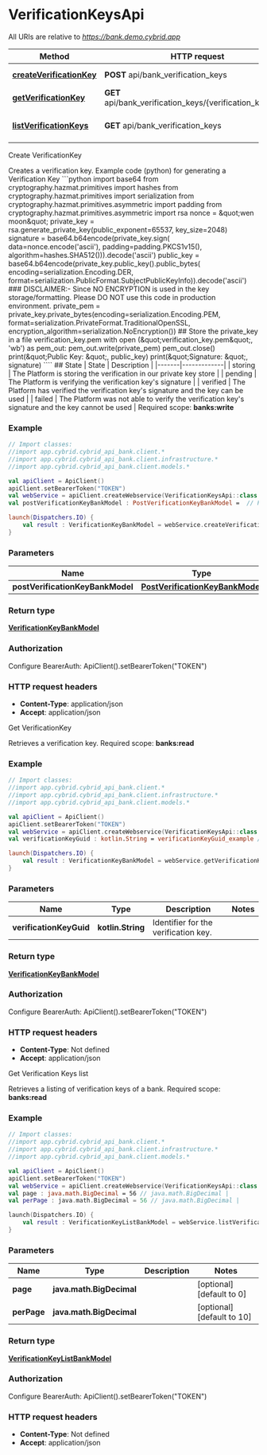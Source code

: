 # VerificationKeysApi

All URIs are relative to *https://bank.demo.cybrid.app*

Method | HTTP request | Description
------------- | ------------- | -------------
[**createVerificationKey**](VerificationKeysApi.md#createVerificationKey) | **POST** api/bank_verification_keys | Create VerificationKey
[**getVerificationKey**](VerificationKeysApi.md#getVerificationKey) | **GET** api/bank_verification_keys/{verification_key_guid} | Get VerificationKey
[**listVerificationKeys**](VerificationKeysApi.md#listVerificationKeys) | **GET** api/bank_verification_keys | Get Verification Keys list



Create VerificationKey

Creates a verification key.   Example code (python) for generating a Verification Key  &#x60;&#x60;&#x60;python import base64  from cryptography.hazmat.primitives import hashes from cryptography.hazmat.primitives import serialization from cryptography.hazmat.primitives.asymmetric import padding from cryptography.hazmat.primitives.asymmetric import rsa  nonce &#x3D; \&quot;wen moon\&quot; private_key &#x3D; rsa.generate_private_key(public_exponent&#x3D;65537, key_size&#x3D;2048) signature &#x3D; base64.b64encode(private_key.sign(     data&#x3D;nonce.encode(&#39;ascii&#39;), padding&#x3D;padding.PKCS1v15(), algorithm&#x3D;hashes.SHA512())).decode(&#39;ascii&#39;) public_key &#x3D; base64.b64encode(private_key.public_key().public_bytes(     encoding&#x3D;serialization.Encoding.DER, format&#x3D;serialization.PublicFormat.SubjectPublicKeyInfo)).decode(&#39;ascii&#39;)  ### DISCLAIMER:- Since NO ENCRYPTION is used in the key storage/formatting. Please DO NOT use this code in production environment. private_pem &#x3D; private_key.private_bytes(encoding&#x3D;serialization.Encoding.PEM, format&#x3D;serialization.PrivateFormat.TraditionalOpenSSL,        encryption_algorithm&#x3D;serialization.NoEncryption())  ## Store the private_key in a file verification_key.pem with open (\&quot;verification_key.pem\&quot;, &#39;wb&#39;) as pem_out:    pem_out.write(private_pem)    pem_out.close()  print(\&quot;Public Key: \&quot;, public_key) print(\&quot;Signature: \&quot;, signature)  &#x60;&#x60;&#x60;&#x60;  ## State  | State | Description | |-------|-------------| | storing | The Platform is storing the verification in our private key store | | pending | The Platform is verifying the verification key&#39;s signature | | verified | The Platform has verified the verification key&#39;s signature and the key can be used | | failed | The Platform was not able to verify the verification key&#39;s signature and the key cannot be used |    Required scope: **banks:write**

### Example
```kotlin
// Import classes:
//import app.cybrid.cybrid_api_bank.client.*
//import app.cybrid.cybrid_api_bank.client.infrastructure.*
//import app.cybrid.cybrid_api_bank.client.models.*

val apiClient = ApiClient()
apiClient.setBearerToken("TOKEN")
val webService = apiClient.createWebservice(VerificationKeysApi::class.java)
val postVerificationKeyBankModel : PostVerificationKeyBankModel =  // PostVerificationKeyBankModel | 

launch(Dispatchers.IO) {
    val result : VerificationKeyBankModel = webService.createVerificationKey(postVerificationKeyBankModel)
}
```

### Parameters

Name | Type | Description  | Notes
------------- | ------------- | ------------- | -------------
 **postVerificationKeyBankModel** | [**PostVerificationKeyBankModel**](PostVerificationKeyBankModel.md)|  |

### Return type

[**VerificationKeyBankModel**](VerificationKeyBankModel.md)

### Authorization


Configure BearerAuth:
    ApiClient().setBearerToken("TOKEN")

### HTTP request headers

 - **Content-Type**: application/json
 - **Accept**: application/json


Get VerificationKey

Retrieves a verification key.  Required scope: **banks:read**

### Example
```kotlin
// Import classes:
//import app.cybrid.cybrid_api_bank.client.*
//import app.cybrid.cybrid_api_bank.client.infrastructure.*
//import app.cybrid.cybrid_api_bank.client.models.*

val apiClient = ApiClient()
apiClient.setBearerToken("TOKEN")
val webService = apiClient.createWebservice(VerificationKeysApi::class.java)
val verificationKeyGuid : kotlin.String = verificationKeyGuid_example // kotlin.String | Identifier for the verification key.

launch(Dispatchers.IO) {
    val result : VerificationKeyBankModel = webService.getVerificationKey(verificationKeyGuid)
}
```

### Parameters

Name | Type | Description  | Notes
------------- | ------------- | ------------- | -------------
 **verificationKeyGuid** | **kotlin.String**| Identifier for the verification key. |

### Return type

[**VerificationKeyBankModel**](VerificationKeyBankModel.md)

### Authorization


Configure BearerAuth:
    ApiClient().setBearerToken("TOKEN")

### HTTP request headers

 - **Content-Type**: Not defined
 - **Accept**: application/json


Get Verification Keys list

Retrieves a listing of verification keys of a bank.  Required scope: **banks:read**

### Example
```kotlin
// Import classes:
//import app.cybrid.cybrid_api_bank.client.*
//import app.cybrid.cybrid_api_bank.client.infrastructure.*
//import app.cybrid.cybrid_api_bank.client.models.*

val apiClient = ApiClient()
apiClient.setBearerToken("TOKEN")
val webService = apiClient.createWebservice(VerificationKeysApi::class.java)
val page : java.math.BigDecimal = 56 // java.math.BigDecimal | 
val perPage : java.math.BigDecimal = 56 // java.math.BigDecimal | 

launch(Dispatchers.IO) {
    val result : VerificationKeyListBankModel = webService.listVerificationKeys(page, perPage)
}
```

### Parameters

Name | Type | Description  | Notes
------------- | ------------- | ------------- | -------------
 **page** | **java.math.BigDecimal**|  | [optional] [default to 0]
 **perPage** | **java.math.BigDecimal**|  | [optional] [default to 10]

### Return type

[**VerificationKeyListBankModel**](VerificationKeyListBankModel.md)

### Authorization


Configure BearerAuth:
    ApiClient().setBearerToken("TOKEN")

### HTTP request headers

 - **Content-Type**: Not defined
 - **Accept**: application/json

